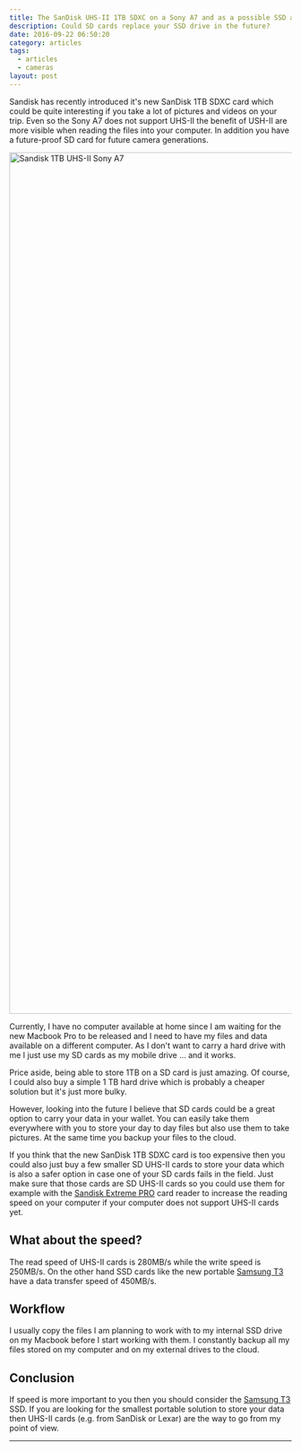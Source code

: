 ```yaml
---
title: The SanDisk UHS-II 1TB SDXC on a Sony A7 and as a possible SSD alternative. 
description: Could SD cards replace your SSD drive in the future?
date: 2016-09-22 06:50:20
category: articles
tags:
  - articles
  - cameras
layout: post
---
```

Sandisk has recently introduced it's new SanDisk 1TB SDXC card which could be quite interesting if you take a lot of pictures and videos on your trip. Even so the Sony A7 does not support UHS-II the benefit of USH-II are more visible when reading the files into your computer. In addition you have a future-proof SD card for future camera generations.

<a data-flickr-embed="true"  href="https://www.flickr.com/photos/90204224@N07/16507482946/in/photolist-qGQmse-q3hwoU-r9HdQA-r9HdZU-qUxN4g-rbV4BL-qUxNTH-rbRHKM-qUxP2D-qWZDDU-rc1DjZ-qfcV5n-qUxKka-r9HayW-qffws2-qUzE8R-qUrFbG-q6yz5f-qUxPwM-qGRYcg-qUqAaj-qeZFSf-qUqAsU-qfcWc2-qUqwrC-qeZGDf-rc1F5c-qUqAQh-qUqBzd-qUzEbM-qfcXtF-q3uXXe-rc1Fx6-rbVb1C-qUxL2v-r9KRpJ-qFsUGz-qUxRW6-qUrMdb-qeZAQ1-qUrFf9-r9Hc7q-qUrMpy-qSuGqw-rc1AL2-qUzEQT-r9Hcwo-qUzF2p-q3huqW-pvvkzn" title="Sandisk 1TB UHS-II Sony A7"><img src="https://c3.staticflickr.com/9/8617/16507482946_94d0b3ba64_k.jpg" width="2048" height="1536" alt="Sandisk 1TB UHS-II Sony A7"></a><script async src="//embedr.flickr.com/assets/client-code.js" charset="utf-8"></script>

<!--more-->

Currently, I have no computer available at home since I am waiting for the new Macbook Pro to be released and I need to have my files and data available on a different computer. As I don't want to carry a hard drive with me I just use my SD cards as my mobile drive ... and it works. 

Price aside, being able to store 1TB on a SD card is just amazing. Of course, I could also buy a simple 1 TB hard drive which is probably a cheaper solution but it's just more bulky. 

However, looking into the future I believe that SD cards could be a great option to carry your data in your wallet. You can easily take them everywhere with you to store your day to day files but also use them to take pictures. At the same time you backup your files to the cloud.

If you think that the new SanDisk 1TB SDXC card is too expensive then you could also just buy a few smaller SD UHS-II cards to store your data which is also a safer option in case one of your SD cards fails in the field. Just make sure that those cards are SD UHS-II cards so you could use them for example with the <a href="Sandisk Extreme PRO Card Reader" target="_blank" rel="nofollow">Sandisk Extreme PRO</a> card reader to increase the reading speed on your computer if your computer does not support UHS-II cards yet.

## What about the speed?
The read speed of UHS-II cards is 280MB/s while the write speed is 250MB/s.
On the other hand SSD cards like the new portable <a href="http://amzn.to/2cSwzhm" rel="nofollow" target="_blank">Samsung T3</a> have a data transfer speed of 450MB/s. 

## Workflow
I usually copy the files I am planning to work with to my internal SSD drive on my Macbook before I start working with them. I constantly backup all my files stored on my computer and on my external drives to the cloud. 

## Conclusion
If speed is more important to you then you should consider the <a href="http://amzn.to/2cSwzhm" rel="nofollow" target="_blank">Samsung T3</a> SSD. If you are looking for the smallest portable solution to store your data then UHS-II cards (e.g. from SanDisk or Lexar) are the way to go from my point of view. 

---

<script type="text/javascript">
amzn_assoc_placement = "adunit0";
amzn_assoc_search_bar = "false";
amzn_assoc_tracking_id = "hikeve-20";
amzn_assoc_search_bar_position = "top";
amzn_assoc_ad_mode = "search";
amzn_assoc_ad_type = "smart";
amzn_assoc_marketplace = "amazon";
amzn_assoc_region = "US";
amzn_assoc_title = "Search Results from Amazon";
amzn_assoc_default_search_phrase = "UHS-II";
amzn_assoc_default_category = "All";
amzn_assoc_linkid = "fe4c4db1f2e2065051a866f3cb6a49a5";
</script>
<script src="//z-na.amazon-adsystem.com/widgets/onejs?MarketPlace=US"></script>
